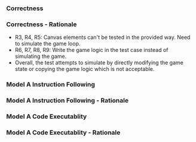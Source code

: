 ### Correctness	

### Correctness - Rationale
- R3, R4, R5: Canvas elements can't be tested in the provided way. Need to simulate the game loop.
- R6, R7, R8, R9: Write the game logic in the test case instead of simulating the game.
- Overall, the test attempts to simulate by directly modifying the game state or copying the game logic which is not acceptable.
### Model A Instruction Following

### Model A Instruction Following - Rationale

### Model A Code Executablity

### Model A Code Executablity - Rationale

